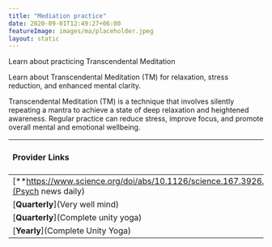 ```yaml
---
title: "Mediation practice"
date: 2020-09-01T12:49:27+06:00
featureImage: images/ma/placeholder.jpeg
layout: static
---
```


Learn about practicing Transcendental Meditation

Learn about Transcendental Meditation  (TM) for relaxation, stress reduction, and enhanced mental clarity.

Transcendental Meditation (TM) is a technique that involves silently repeating a mantra to achieve a state of deep relaxation and heightened awareness. Regular practice can reduce stress, improve focus, and promote overall mental and emotional wellbeing.

| Provider Links      | Free or Paid  |  
| :-----------          | :--------------:      |  
| [**https://www.science.org/doi/abs/10.1126/science.167.3926.1751**](Psych news daily) | Online | 
| [**Quarterly**](Very well mind) | Online | 
| [**Quarterly**](Complete unity yoga) | Online | 
| [**Yearly**](Complete Unity Yoga) |  | 
  

<br/><br/>






